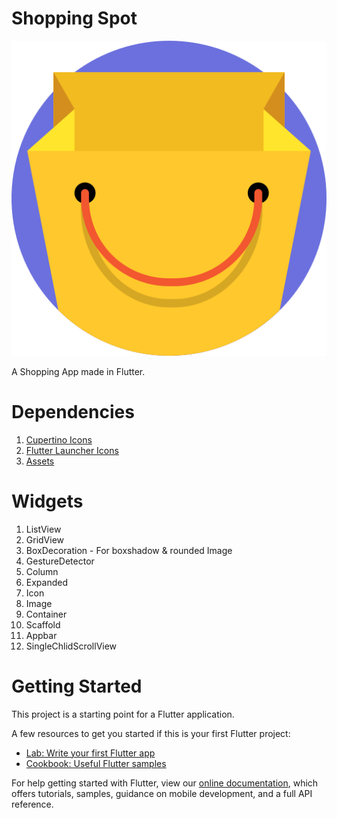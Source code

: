 # Shopping Spot
<p align ="center">
<img src="assets\icons\icon.png"
</p>
  
A Shopping App made in Flutter.

# Dependencies
1. [Cupertino Icons](https://pub.dev/packages/cupertino_icons)
2. [Flutter Launcher Icons](https://pub.dev/packages/flutter_launcher_icons)
3. [Assets](https://flutter.dev/docs/development/ui/assets-and-images)
# Widgets
1. ListView
2. GridView
3. BoxDecoration - For boxshadow & rounded Image
4. GestureDetector
5. Column
6. Expanded
7. Icon
8. Image
9. Container
10. Scaffold
11. Appbar
12. SingleChlidScrollView
 
# Getting Started

This project is a starting point for a Flutter application.

A few resources to get you started if this is your first Flutter project:

- [Lab: Write your first Flutter app](https://flutter.dev/docs/get-started/codelab)
- [Cookbook: Useful Flutter samples](https://flutter.dev/docs/cookbook)

For help getting started with Flutter, view our
[online documentation](https://flutter.dev/docs), which offers tutorials,
samples, guidance on mobile development, and a full API reference.

 
